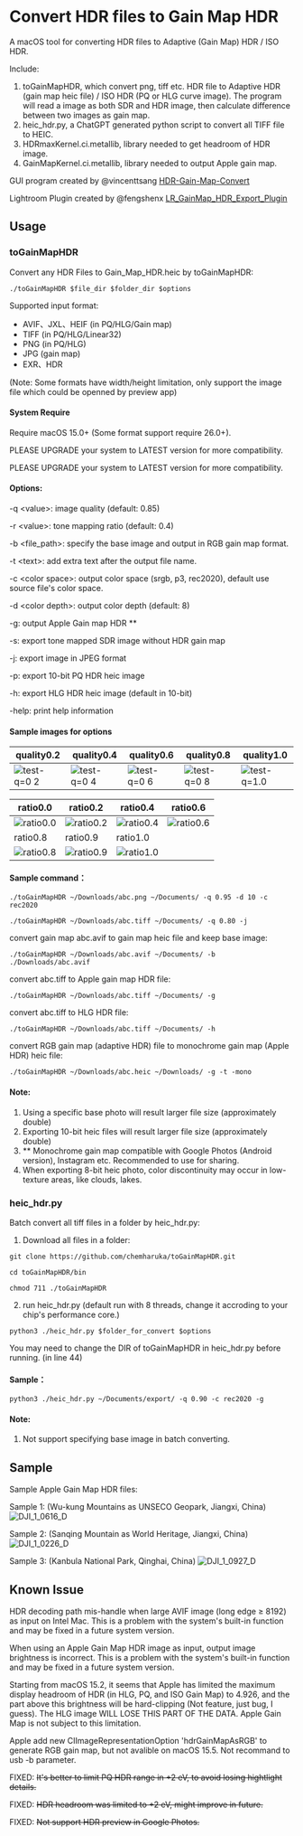 # Convert HDR files to Gain Map HDR

A macOS tool for converting HDR files to Adaptive (Gain Map) HDR / ISO HDR.

Include:

1. toGainMapHDR, which convert png, tiff etc. HDR file to Adaptive HDR (gain map heic file) / ISO HDR (PQ or HLG curve image). The program will read a image as both SDR and HDR image, then calculate difference between two images as gain map.
2. heic_hdr.py, a ChatGPT generated python script to convert all TIFF file to HEIC.
3. HDRmaxKernel.ci.metallib, library needed to get headroom of HDR image.
4. GainMapKernel.ci.metallib, library needed to output Apple gain map.

GUI program created by @vincenttsang [HDR-Gain-Map-Convert](https://github.com/vincenttsang/HDR-Gain-Map-Convert)

Lightroom Plugin created by @fengshenx [LR_GainMap_HDR_Export_Plugin](https://github.com/fengshenx/LR_GainMap_HDR_Export_Plugin)

## Usage

### toGainMapHDR

Convert any HDR Files to Gain_Map_HDR.heic by toGainMapHDR:

`./toGainMapHDR $file_dir $folder_dir $options`

Supported input format: 

* AVIF、JXL、HEIF (in PQ/HLG/Gain map)
* TIFF (in PQ/HLG/Linear32)
* PNG (in PQ/HLG)
* JPG (gain map)
* EXR、HDR

(Note: Some formats have width/height limitation, only support the image file which could be openned by preview app)

#### System Require

Require macOS 15.0+ (Some format support require 26.0+).

PLEASE UPGRADE your system to LATEST version for more compatibility.

PLEASE UPGRADE your system to LATEST version for more compatibility.

#### Options:

-q \<value>: image quality (default: 0.85)

-r \<value>: tone mapping ratio (default: 0.4)

-b \<file_path>: specify the base image and output in RGB gain map format.

-t \<text>: add extra text after the output file name.

-c \<color space>: output color space (srgb, p3, rec2020), default use source file's color space.

-d \<color depth>: output color depth (default: 8)

-g: output Apple Gain map HDR \*\*

-s: export tone mapped SDR image without HDR gain map

-j: export image in JPEG format

-p: export 10-bit PQ HDR heic image

-h: export HLG HDR heic image (default in 10-bit)

-help: print help information

#### Sample images for options

| quality0.2                                                   | quality0.4                                                   | quality0.6                                                   | quality0.8                                                   | quality1.0                                                   |
| ------------------------------------------------------------ | ------------------------------------------------------------ | ------------------------------------------------------------ | ------------------------------------------------------------ | ------------------------------------------------------------ |
| ![test-q=0 2](https://github.com/user-attachments/assets/f6916630-e607-4393-94ab-531b01217f2f) | ![test-q=0 4](https://github.com/user-attachments/assets/78735c04-91ee-42e8-8793-b4bb4a13f5cf) | ![test-q=0 6](https://github.com/user-attachments/assets/2ce8b0c5-5557-4eb2-a915-6355bdd45005) | ![test-q=0 8](https://github.com/user-attachments/assets/e0a5813c-c812-413c-b3bc-a395f737e92b) | ![test-q=1.0](https://github.com/user-attachments/assets/a706bc60-8ef3-48bc-a878-6aa5f1be384b) |



| ratio0.0 | ratio0.2 | ratio0.4 | ratio0.6 |
| -------- | -------- | -------- | -------- |
|  ![ratio0.0](https://github.com/user-attachments/assets/f850b48d-724a-47e1-910b-1cb92de2f02a)  | ![ratio0.2](https://github.com/user-attachments/assets/e2787b37-a6cb-434c-8ac5-91874c8e7571) | ![ratio0.4](https://github.com/user-attachments/assets/4ad4650d-f6e1-47ec-b525-77be34eca9b4) | ![ratio0.6](https://github.com/user-attachments/assets/f187a82b-488c-4bd6-8f0c-1b06c2063d8a)|
| ratio0.8 | ratio0.9 | ratio1.0 |          |
| ![ratio0.8](https://github.com/user-attachments/assets/0fec25e4-e448-407c-b009-b844fac7f01a) | ![ratio0.9](https://github.com/user-attachments/assets/70c41f93-31bf-433f-abf0-1228aaeffa46) | ![ratio1.0](https://github.com/user-attachments/assets/57560296-817e-4e06-8ec5-67a4d6e5fd91)|          |



#### Sample command：

 `./toGainMapHDR ~/Downloads/abc.png ~/Documents/ -q 0.95 -d 10 -c rec2020`

 `./toGainMapHDR ~/Downloads/abc.tiff ~/Documents/ -q 0.80 -j`

convert gain map abc.avif to gain map heic file and keep base image:

 `./toGainMapHDR ~/Downloads/abc.avif ~/Documents/ -b ./Downloads/abc.avif` 

convert abc.tiff to Apple gain map HDR file:

 `./toGainMapHDR ~/Downloads/abc.tiff ~/Documents/ -g` 

convert abc.tiff to HLG HDR file:

 `./toGainMapHDR ~/Downloads/abc.tiff ~/Documents/ -h` 

convert RGB gain map (adaptive HDR) file to monochrome gain map (Apple HDR) heic file:

 `./toGainMapHDR ~/Downloads/abc.heic ~/Downloads/ -g -t -mono` 

#### Note: 

1. Using a specific base photo will result larger file size (approximately double)
2. Exporting 10-bit heic files will result larger file size (approximately double)
3. \*\* Monochrome gain map compatible with Google Photos (Android version), Instagram etc. Recommended to use for sharing.
4. When exporting 8-bit heic photo, color discontinuity may occur in low-texture areas, like clouds, lakes.

### heic_hdr.py

Batch convert all tiff files in a folder by heic_hdr.py:

1. Download all files in a folder:

`git clone https://github.com/chemharuka/toGainMapHDR.git`

`cd toGainMapHDR/bin`

`chmod 711 ./toGainMapHDR`

2. run heic_hdr.py (default run with 8 threads, change it accroding to your chip's performance core.)

`python3 ./heic_hdr.py $folder_for_convert $options`

You may need to change the DIR of toGainMapHDR in heic_hdr.py before running. (in line 44)

#### Sample：

`python3 ./heic_hdr.py ~/Documents/export/ -q 0.90 -c rec2020 -g`

#### Note: 

1. Not support specifying base image in batch converting.

## Sample

Sample Apple Gain Map HDR files:

Sample 1: (Wu-kung Mountains as UNSECO Geopark, Jiangxi, China)
![DJI_1_0616_D](https://github.com/user-attachments/assets/d4fd48bb-6561-496f-b1ab-083ee1ae8a95)

Sample 2: (Sanqing Mountain as World Heritage, Jiangxi, China)
![DJI_1_0226_D](https://github.com/user-attachments/assets/0a718722-6939-41d3-844d-14517442de05)

Sample 3: (Kanbula National Park, Qinghai, China)
![DJI_1_0927_D](https://github.com/user-attachments/assets/66da879e-d56a-4bae-8185-d2d7d462e10f)

## Known Issue

HDR decoding path mis-handle when large AVIF image (long edge ≥ 8192) as input on Intel Mac. This is a problem with the system's built-in function and may be fixed in a future system version.

When using an Apple Gain Map HDR image as input, output image brightness is incorrect. This is a problem with the system's built-in function and may be fixed in a future system version.

Starting from macOS 15.2, it seems that Apple has limited the maximum display headroom of HDR (in HLG, PQ, and ISO Gain Map) to 4.926, and the part above this brightness will be hard-clipping (Not feature, just bug, I guess). The HLG image WILL LOSE THIS PART OF THE DATA. Apple Gain Map is not subject to this limitation.

Apple add new CIImageRepresentationOption 'hdrGainMapAsRGB' to generate RGB gain map, but not avalible on macOS 15.5. Not recommand to usb -b parameter.

FIXED: ~~It's better to limit PQ HDR range in +2 eV, to avoid losing hightlight details.~~

FIXED: ~~HDR headroom was limited to +2 eV, might improve in future.~~

FIXED: ~~Not support HDR preview in Google Photos.~~


